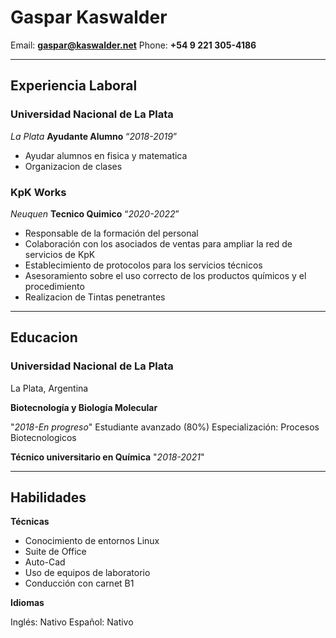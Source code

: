 # **Gaspar Kaswalder**

Email: **<gaspar@kaswalder.net>**
Phone: **+54 9 221 305-4186**

-----------

## Experiencia Laboral

### Universidad Nacional de La Plata

*La Plata*
**Ayudante Alumno**
“*2018-2019*”

- Ayudar alumnos en fisica y matematica
- Organizacion de clases 

### KpK Works

*Neuquen*
**Tecnico Quimico**
“*2020-2022*”

- Responsable de la formación del personal
- Colaboración con los asociados de ventas para ampliar la red de servicios de KpK
- Establecimiento de protocolos para los servicios técnicos
- Asesoramiento sobre el uso correcto de los productos químicos y el procedimiento
- Realizacion de Tintas penetrantes

-------------

## Educacion

### Universidad Nacional de La Plata

La Plata, Argentina

**Biotecnología y Biología Molecular**

"*2018-En progreso*"
Estudiante avanzado (80%)
Especialización: Procesos Biotecnologicos

**Técnico universitario en Química**
"*2018-2021*"

-----------

## Habilidades

**Técnicas**

- Conocimiento de entornos Linux
- Suite de Office
- Auto-Cad
- Uso de equipos de laboratorio
- Conducción con carnet B1

**Idiomas**

Inglés: Nativo
Español: Nativo

